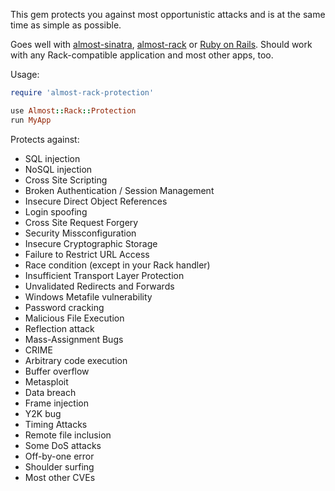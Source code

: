 This gem protects you against most opportunistic attacks and is at the same time as simple as possible.

Goes well with [almost-sinatra](https://github.com/rkh/almost-sinatra), [almost-rack](https://github.com/rkh/almost-rack) or [Ruby on Rails](https://github.com/rails/rails). Should work with any Rack-compatible application and most other apps, too.

Usage:

``` ruby
require 'almost-rack-protection'

use Almost::Rack::Protection
run MyApp
```

Protects against:

* SQL injection
* NoSQL injection
* Cross Site Scripting
* Broken Authentication / Session Management
* Insecure Direct Object References
* Login spoofing
* Cross Site Request Forgery
* Security Missconfiguration
* Insecure Cryptographic Storage
* Failure to Restrict URL Access
* Race condition (except in your Rack handler)
* Insufficient Transport Layer Protection
* Unvalidated Redirects and Forwards
* Windows Metafile vulnerability
* Password cracking
* Malicious File Execution
* Reflection attack
* Mass-Assignment Bugs
* CRIME
* Arbitrary code execution
* Buffer overflow
* Metasploit
* Data breach
* Frame injection
* Y2K bug
* Timing Attacks
* Remote file inclusion
* Some DoS attacks
* Off-by-one error
* Shoulder surfing
* Most other CVEs
